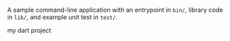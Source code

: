 A sample command-line application with an entrypoint in `bin/`, library code
in `lib/`, and example unit test in `test/`.

my dart project







